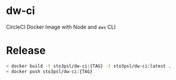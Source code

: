# dw-ci
CircleCI Docker Image with Node and `aws` CLI

# Release

```sh
< docker build -t sto3psl/dw-ci:{TAG} -t sto3psl/dw-ci:latest .
< docker push sto3psl/dw-ci:{TAG}
```
